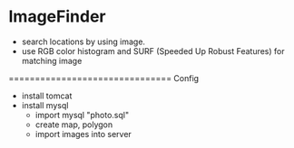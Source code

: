 # ImageFinder

- search locations by using image.
- use RGB color histogram and SURF (Speeded Up Robust Features) for matching image

===============================
Config
- install tomcat
- install mysql
  - import mysql "photo.sql"
  - create map, polygon 
  - import images into server
